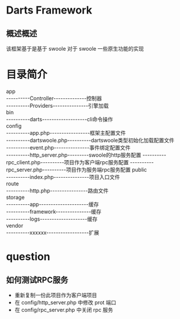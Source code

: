 # Darts Framework 

## 概述概述

该框架基于是基于 swoole 对于 swoole 一些原生功能的实现

# 目录简介

app  
----------Controller--------------控制器     
----------Providers---------------引擎加载    
bin  
----------darts-------------------cli命令操作  
config  
----------app.php-----------------框架主配置文件  
----------dartswoole.php----------dartswoole类型初始化加载配置文件  
----------event.php---------------事件绑定配置文件  
----------http_server.php---------swoole的http服务配置 
----------rpc_client.php----------项目作为客户端rpc服务配置
----------rpc_server.php----------项目作为服务端rpc服务配置
public  
----------index.php---------------项目入口文件  
route  
----------http.php----------------路由文件  
storage  
----------app---------------------缓存    
----------framework---------------缓存  
----------logs--------------------缓存    
vendor  
----------xxxxxx------------------扩展  


# question

## 如何测试RPC服务

- 重新复制一份此项目作为客户端项目
- 在 config/http_server.php 中修改 prot 端口
- 在 config/rpc_server.php 中关闭 rpc 服务